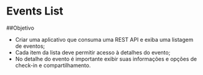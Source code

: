 # Events List

##Objetivo
- Criar uma aplicativo que consuma uma REST API e exiba uma listagem de eventos;
- Cada item da lista deve permitir acesso à detalhes do evento;
- No detalhe do evento é importante exibir suas informações e opções de check-in e compartilhamento.